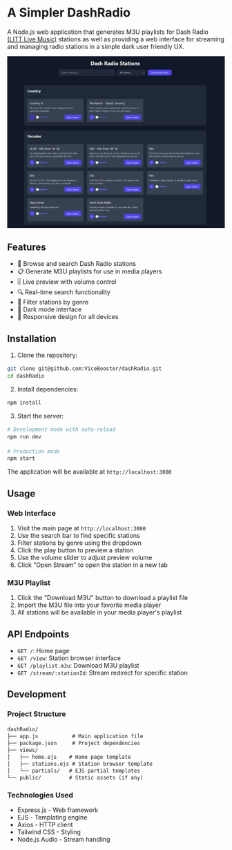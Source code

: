 # A Simpler DashRadio

A Node.js web application that generates M3U playlists for Dash Radio [(LITT Live Music)](https://littlive.com) stations as well as providing a web interface for streaming and managing radio stations in a simple dark user friendly UX.

![DashRadio Interface](screenshots/screenshot.png)

## Features

- 🎵 Browse and search Dash Radio stations
- 📋 Generate M3U playlists for use in media players
- 🎚️ Live preview with volume control
- 🔍 Real-time search functionality
- 📑 Filter stations by genre
- 🌙 Dark mode interface
- 📱 Responsive design for all devices

## Installation

1. Clone the repository:
```bash
git clone git@github.com:ViceBooster/dashRadio.git
cd dashRadio
```

2. Install dependencies:
```bash
npm install
```

3. Start the server:
```bash
# Development mode with auto-reload
npm run dev

# Production mode
npm start
```

The application will be available at `http://localhost:3000`

## Usage

### Web Interface

1. Visit the main page at `http://localhost:3000`
2. Use the search bar to find specific stations
3. Filter stations by genre using the dropdown
4. Click the play button to preview a station
5. Use the volume slider to adjust preview volume
6. Click "Open Stream" to open the station in a new tab

### M3U Playlist

1. Click the "Download M3U" button to download a playlist file
2. Import the M3U file into your favorite media player
3. All stations will be available in your media player's playlist

## API Endpoints

- `GET /`: Home page
- `GET /view`: Station browser interface
- `GET /playlist.m3u`: Download M3U playlist
- `GET /stream/:stationId`: Stream redirect for specific station

## Development

### Project Structure

```
dashRadio/
├── app.js           # Main application file
├── package.json     # Project dependencies
├── views/          
│   ├── home.ejs    # Home page template
│   ├── stations.ejs # Station browser template
│   └── partials/   # EJS partial templates
└── public/         # Static assets (if any)
```

### Technologies Used

- Express.js - Web framework
- EJS - Templating engine
- Axios - HTTP client
- Tailwind CSS - Styling
- Node.js Audio - Stream handling